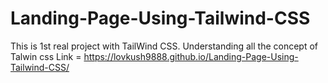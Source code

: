 # Landing-Page-Using-Tailwind-CSS
This is 1st real project with TailWind CSS. Understanding all the concept of Talwin css
Link = https://lovkush9888.github.io/Landing-Page-Using-Tailwind-CSS/